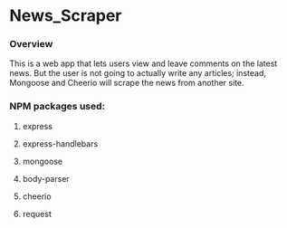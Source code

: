 # News_Scraper

### Overview

This is a web app that lets users view and leave comments on the latest news. But the user is not going to actually write any articles; instead, Mongoose and Cheerio will scrape the news from another site.

### NPM packages used:

1. express

2. express-handlebars

3. mongoose

4. body-parser

5. cheerio

6. request

